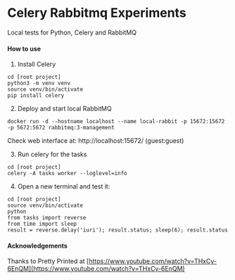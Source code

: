 # Celery Rabbitmq Experiments

Local tests for Python, Celery and RabbitMQ

#### How to use

1. Install Celery 

```
cd [root project]
python3 -m venv venv
source venv/bin/activate
pip install celery
```

2. Deploy and start local RabbitMQ

```
docker run -d --hostname localhost --name local-rabbit -p 15672:15672 -p 5672:5672 rabbitmq:3-management
```

Check web interface at: http://localhost:15672/ (guest:guest)

3. Run celery for the tasks 

```
cd [root project]
celery -A tasks worker --loglevel=info
```

4. Open a new terminal and test it:

```
cd [root project]
source venv/bin/activate
python
from tasks import reverse
from time import sleep
result = reverse.delay('iuri'); result.status; sleep(6); result.status
```

#### Acknowledgements
Thanks to Pretty Printed at [https://www.youtube.com/watch?v=THxCy-6EnQM](https://www.youtube.com/watch?v=THxCy-6EnQM)